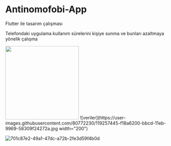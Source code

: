 # Antinomofobi-App
Flutter ile tasarım çalışması 

Telefondaki uygulama kullanım sürelerini kişiye sunma ve bunları azaltmaya yönelik çalışma

<img src="lib/assets/app.jpg" width="230">
![veriler](https://user-images.githubusercontent.com/80772230/119257445-f18a6200-bbcd-11eb-9969-58309f24272a.jpg width="200")

![701c87e2-49a1-47dc-a72b-2fe3d59f4b0d](https://user-images.githubusercontent.com/80772230/119257479-0bc44000-bbce-11eb-82b0-1776af949087.jpg)

